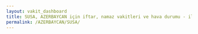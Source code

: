 ```yaml
---
layout: vakit_dashboard
title: SUSA, AZERBAYCAN için iftar, namaz vakitleri ve hava durumu - ilçe/eyalet seç
permalink: /AZERBAYCAN/SUSA/
---
```


<script type="text/javascript">
  var GLOBAL_COUNTRY = 'AZERBAYCAN';
  var GLOBAL_CITY = 'SUSA';
  var GLOBAL_STATE = '';
  var lat = 72;
  var lon = 21;
</script>
